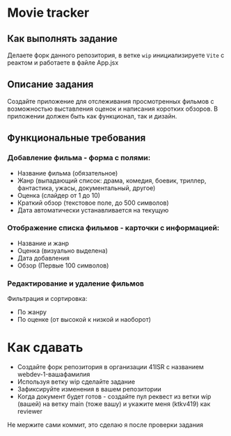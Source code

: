 # Movie tracker

## Как выполнять задание
Делаете форк данного репозитория, в ветке `wip` инициализируете `Vite` с реактом и работаете в файле App.jsx

## Описание задания
Создайте приложение для отслеживания просмотренных фильмов с возможностью выставления оценок и написания коротких обзоров. В приложении должен быть как функционал, так и дизайн.

## Функциональные требования

### Добавление фильма - форма с полями:
- Название фильма (обязательное)
- Жанр (выпадающий список: драма, комедия, боевик, триллер, фантастика, ужасы, документальный, другое)
- Оценка (слайдер от 1 до 10)
- Краткий обзор (текстовое поле, до 500 символов)
- Дата автоматически устанавливается на текущую

### Отображение списка фильмов - карточки с информацией:
- Название и жанр
- Оценка (визуально выделена)
- Дата добавления
- Обзор (Первые 100 символов)


### Редактирование и удаление фильмов
Фильтрация и сортировка:
- По жанру
- По оценке (от высокой к низкой и наоборот)

# Как сдавать
- Создайте форк репозитория в организации 41ISR с названием webdev-1-вашафамилия
- Используя ветку wip сделайте задание
- Зафиксируйте изменения в вашем репозитории
- Когда документ будет готов - создайте пул реквест из ветки wip (вашей) на ветку main (тоже вашу) и укажите меня (ktkv419) как reviewer

Не мержите сами коммит, это сделаю я после проверки задания
